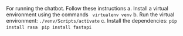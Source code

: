 For running the chatbot. Follow these instructions
a. Install a virtual environment using the commands 
``` virtualenv venv```
b. Run the virtual environment: ``` ./venv/Scripts/activate ```
c. Install the dependencies: 
```pip install rasa```
``` pip install fastapi```


